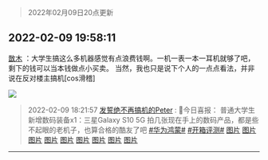 > 2022年02月09日20点更新
<link rel="stylesheet" href="https://cdn.jsdelivr.net/gh/taotie6/sampleJSON@main/css/photo_show.css">
<meta name="referrer" content="no-referrer" />


 ## 2022-02-09 19:58:11 

 [㪚木](https://www.coolapk.com/feed/33423482?shareKey=MjI0OTJmMmMzNGQwNjIwM2FkZjQ~) ：大学生搞这么多机器感觉有点浪费钱啊。一机一表一本一耳机就够了吧，剩下的钱可以当本钱做点小买卖。
当然，我也只是说下个人的一点点看法，并非说在反对楼主搞机[cos滑稽] 

<div class="album">
<img class="img-item" src="http://image.coolapk.com/feed/2022/0209/19/1081091_111d069d_7890_7732_691@180x122.gif" />
</div>

> 2022-02-09 18:21:57 
> [发誓绝不再搞机的Peter](https://www.coolapk.com/feed/33421033?shareKey=ZTc5YzcxNTE2Y2NlNjIwM2FkZjQ~) : 📱今日喜报： 普通大学生新增数码装备x1：三星Galaxy S10 5G 拍几张现在手上的数码产品，都是些不起眼的老机子，也算合格的酷友了吧 <a class="feed-link-tag" href="/t/华为鸿蒙?type=0">#华为鸿蒙#</a> <a class="feed-link-tag" href="/t/开箱评测?type=0">#开箱评测#</a> 
[图片](http://image.coolapk.com/feed/2022/0209/18/4030395_86dc7e33_2109_3641_336@3325x2494.jpeg)
[图片](http://image.coolapk.com/feed/2022/0209/18/4030395_795c76ff_2109_3649_242@2880x2880.jpeg)
[图片](http://image.coolapk.com/feed/2022/0209/18/4030395_5547bb72_2109_3651_699@3356x2471.jpeg)
[图片](http://image.coolapk.com/feed/2022/0209/18/4030395_a4f325c4_2109_3657_544@3344x2479.jpeg)
[图片](http://image.coolapk.com/feed/2022/0209/18/4030395_b74aa5bf_2109_3663_1@3325x2494.jpeg)
[图片](http://image.coolapk.com/feed/2022/0209/18/4030395_81086d5d_2109_3672_360@3325x2494.jpeg)
[图片](http://image.coolapk.com/feed/2022/0209/18/4030395_866b2f58_2109_3681_632@3325x2494.jpeg)
[图片](http://image.coolapk.com/feed/2022/0209/18/4030395_5008604d_2109_369_723@3299x2512.jpeg)
[图片](http://image.coolapk.com/feed/2022/0209/18/4030395_0ac25738_2109_3701_146@3325x2494.jpeg)

 ------- 

